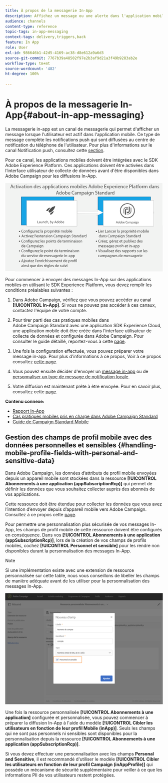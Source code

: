 ```yaml
---
title: À propos de la messagerie In-App
description: Affichez un message ou une alerte dans l'application mobile avec la messagerie in-app.
audience: channels
content-type: reference
topic-tags: in-app-messaging
context-tags: delivery,triggers,back
feature: In App
role: User
exl-id: 986646b1-42d5-4169-ac38-d8e612a9a6d3
source-git-commit: 7767b39a48502f97e2b3af9d21a3f49b9283ab2e
workflow-type: tm+mt
source-wordcount: '482'
ht-degree: 100%

---
```


# À propos de la messagerie In-App{#about-in-app-messaging}

La messagerie in-app est un canal de messagerie qui permet d&#39;afficher un message lorsque l&#39;utilisateur est actif dans l&#39;application mobile. Ce type de message complète les notifications push qui sont diffusées au centre de notification du téléphone de l&#39;utilisateur. Pour plus d&#39;informations sur le canal Notification push, consultez cette [section](../../channels/using/about-push-notifications.md).

Pour ce canal, les applications mobiles doivent être intégrées avec le SDK Adobe Experience Platform. Ces applications doivent être activées dans l’interface utilisateur de collecte de données avant d&#39;être disponibles dans Adobe Campaign pour les diffusions In-App.

![](assets/launch_campaign.png)

Pour commencer à envoyer des messages In-App sur des applications mobiles en utilisant le SDK Experience Platform, vous devez remplir les conditions préalables suivantes :

1. Dans Adobe Campaign, vérifiez que vous pouvez accéder au canal **[!UICONTROL In-App]**. Si vous ne pouvez pas accéder à ces canaux, contactez l&#39;équipe de votre compte.

1. Pour tirer parti des cas pratiques mobiles dans Adobe Campaign Standard avec une application SDK Experience Cloud, une application mobile doit être créée dans l’interface utilisateur de collecte de données et configurée dans Adobe Campaign. Pour consulter le guide détaillé, reportez-vous à cette [page](../../administration/using/configuring-a-mobile-application.md).

1. Une fois la configuration effectuée, vous pouvez préparer votre message in-app. Pour plus d&#39;informations à ce propos, Voir à ce propos consultez [cette page](../../channels/using/preparing-and-sending-an-in-app-message.md#preparing-your-in-app-message).

1. Vous pouvez ensuite décider d&#39;envoyer un [message in-app](../../channels/using/customizing-an-in-app-message.md) ou de [personnaliser un type de message de notification locale](../../channels/using/customizing-an-in-app-message.md#customizing-a-local-notification-message-type).

1. Votre diffusion est maintenant prête à être envoyée. Pour en savoir plus, consultez cette [page](../../channels/using/preparing-and-sending-an-in-app-message.md#sending-your-in-app-message).

**Contenu connexe:**

* [Rapport In-App](../../reporting/using/in-app-report.md)
* [Cas pratiques mobiles pris en charge dans Adobe Campaign Standard](../../administration/using/configuring-rules-launch.md)
* [Guide de Campaign Standard Mobile](../../channels/using/get-started-communication-channels.md)

## Gestion des champs de profil mobile avec des données personnelles et sensibles          {#handling-mobile-profile-fields-with-personal-and-sensitive-data}

Dans Adobe Campaign, les données d’attributs de profil mobile envoyées depuis un appareil mobile sont stockées dans la ressource **[!UICONTROL Abonnements à une application (appSubscriptionRcp)]** qui permet de définir les données que vous souhaitez collecter auprès des abonnés de vos applications.

Cette ressource doit être étendue pour collecter les données que vous avez l’intention d’envoyer depuis d’appareil mobile vers Adobe Campaign. Consultez à ce propos cette [page](../../developing/using/extending-the-subscriptions-to-an-application-resource.md).

Pour permettre une personnalisation plus sécurisée de vos messages In-App, les champs de profil mobile de cette ressource doivent être configurés en conséquence. Dans vos **[!UICONTROL Abonnements à une application (appSubscriptionRcp)]**, lors de la création de vos champs de profils mobiles, cochez **[!UICONTROL Personnel et sensible]** pour les rendre non disponibles durant la personnalisation des messages In-App.

>[!NOTE]
>
>Si une implémentation existe avec une extension de ressource personnalisée sur cette table, nous vous conseillons de libeller les champs de manière adéquate avant de les utiliser pour la personnalisation des messages In-App.

![](assets/in_app_personal_data_2.png)

Une fois la ressource personnalisée **[!UICONTROL Abonnements à une application]** configurée et personnalisée, vous pouvez commencer à préparer la diffusion In-App à l&#39;aide du modèle **[!UICONTROL Cibler les utilisateurs en fonction de leur profil Mobile (inApp)]**. Seuls les champs qui ne sont pas personnels ni sensibles sont disponibles pour la personnalisation depuis la ressource **[!UICONTROL Abonnements à une application (appSubscriptionRcp)]**.

Si vous devez effectuer une personnalisation avec les champs **Personal and Sensitive**, il est recommandé d&#39;utiliser le modèle **[!UICONTROL Cibler les utilisateurs en fonction de leur profil Campaign (inAppProfile)]** qui possède un mécanisme de sécurité supplémentaire pour veiller à ce que les informations PII de vos utilisateurs restent protégées.

